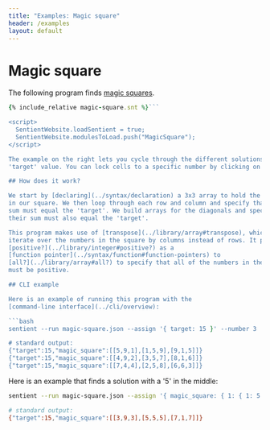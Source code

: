 ```yaml
---
title: "Examples: Magic square"
header: /examples
layout: default
---
```

# Magic square

The following program finds
[magic squares](https://en.wikipedia.org/wiki/Magic_square).

```ruby
{% include_relative magic-square.snt %}```

<script>
  SentientWebsite.loadSentient = true;
  SentientWebsite.modulesToLoad.push("MagicSquare");
</script>

The example on the right lets you cycle through the different solutions for a
'target' value. You can lock cells to a specific number by clicking on them.

## How does it work?

We start by [declaring](../syntax/declaration) a 3x3 array to hold the numbers
in our square. We then loop through each row and column and specify that their
sum must equal the 'target'. We build arrays for the diagonals and specify that
their sum must also equal the 'target'.

This program makes use of [transpose](../library/array#transpose), which lets us
iterate over the numbers in the square by columns instead of rows. It passes
[positive?](../library/integer#positive?) as a
[function pointer](../syntax/function#function-pointers) to
[all?](../library/array#all?) to specify that all of the numbers in the square
must be positive.

## CLI example

Here is an example of running this program with the
[command-line interface](../cli/overview):

```bash
sentient --run magic-square.json --assign '{ target: 15 }' --number 3

# standard output:
{"target":15,"magic_square":[[5,9,1],[1,5,9],[9,1,5]]}
{"target":15,"magic_square":[[4,9,2],[3,5,7],[8,1,6]]}
{"target":15,"magic_square":[[7,4,4],[2,5,8],[6,6,3]]}
```

Here is an example that finds a solution with a '5' in the middle:

```bash
sentient --run magic-square.json --assign '{ magic_square: { 1: { 1: 5 } } }'

# standard output:
{"target":15,"magic_square":[[3,9,3],[5,5,5],[7,1,7]]}
```
